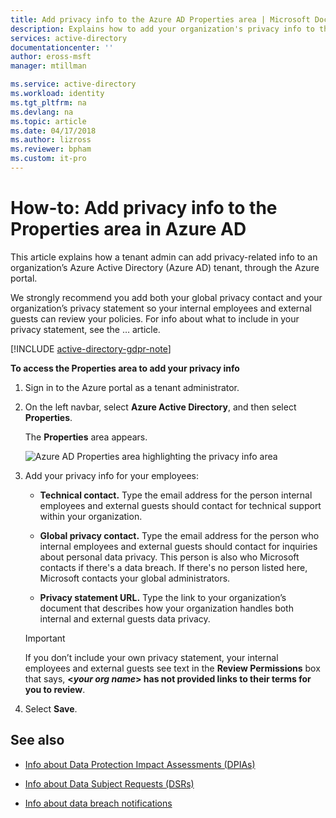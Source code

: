 ```yaml
---
title: Add privacy info to the Azure AD Properties area | Microsoft Docs
description: Explains how to add your organization's privacy info to the Azure Active Directory (Azure AD) Properties area.
services: active-directory
documentationcenter: ''
author: eross-msft
manager: mtillman

ms.service: active-directory
ms.workload: identity
ms.tgt_pltfrm: na
ms.devlang: na
ms.topic: article
ms.date: 04/17/2018
ms.author: lizross
ms.reviewer: bpham
ms.custom: it-pro
---
```


# How-to: Add privacy info to the Properties area in Azure AD
This article explains how a tenant admin can add privacy-related info to an organization’s Azure Active Directory (Azure AD) tenant, through the Azure portal.

We strongly recommend you add both your global privacy contact and your organization’s privacy statement so your internal employees and external guests can review your policies. For info about what to include in your privacy statement, see the … article. 

[!INCLUDE [active-directory-gdpr-note](../../includes/active-directory-gdpr-note.md)]

**To access the Properties area to add your privacy info**

1.	Sign in to the Azure portal as a tenant administrator.

2.	On the left navbar, select **Azure Active Directory**, and then select **Properties**.

    The **Properties** area appears.

    ![Azure AD Properties area highlighting the privacy info area](/media/active-directory-properties-area/properties-area.png)

3.	Add your privacy info for your employees:

    - **Technical contact.** Type the email address for the person internal employees and external guests should contact for technical support within your organization.
	
    - **Global privacy contact.** Type the email address for the person who internal employees and external guests should contact for inquiries about personal data privacy. This person is also who Microsoft contacts if there's a data breach. If there's no person listed here, Microsoft contacts your global administrators.

    - **Privacy statement URL.** Type the link to your organization’s document that describes how your organization handles both internal and external guests data privacy.

    >[!Important]
    >If you don’t include your own privacy statement, your internal employees and external guests see text in the **Review Permissions** box that says, **<_your org name_> has not provided links to their terms for you to review**.

4.	Select **Save**.

## See also

- [Info about Data Protection Impact Assessments (DPIAs)](https://servicetrust.microsoft.com/ViewPage/GDPRDPIA)

- [Info about Data Subject Requests (DSRs)](https://servicetrust.microsoft.com/ViewPage/GDPRDSR)
 
- [Info about data breach notifications](https://servicetrust.microsoft.com/ViewPage/GDPRBreach)